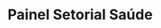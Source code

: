 # Painel Setorial Saúde

<a href="03. Terceira Apresentação.pdf" class="image fit"><img src="images/marr_pic.jpg" alt=""></a>
